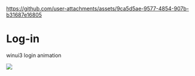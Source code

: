 
https://github.com/user-attachments/assets/9ca5d5ae-9577-4854-907b-b31687e16805
# Log-in
winui3 login animation

<img src="C:\Users\DKsystems\Videos\화면 녹화\화면 녹화 중 2025-02-06 114734.mp4">


